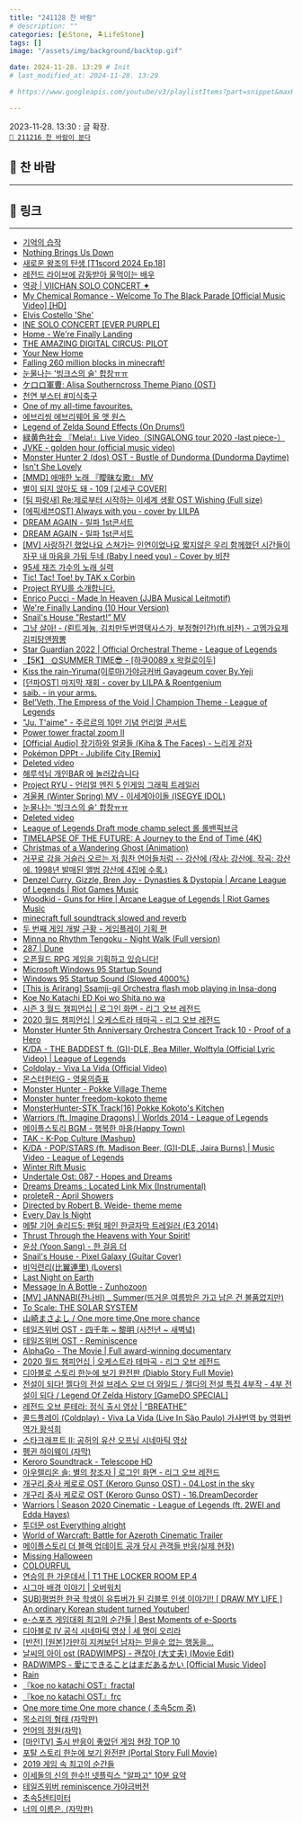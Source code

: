 ```yaml
---
title: "241128 찬 바람"
# description: ""
categories: [🪨Stone, 🏝️LifeStone]
tags: []
image: "/assets/img/background/backtop.gif"

date: 2024-11-28. 13:29 # Init
# last_modified_at: 2024-11-28. 13:29

# https://www.googleapis.com/youtube/v3/playlistItems?part=snippet&maxResults=50&status=&playlistId=PL2fVGJtLXkTWW55r9HqlyIHow8KVry7nY&key=AIzaSyDVQYKDJsLPs34f1U8Y-z6C9ySJwCYjQCk

---
```


2023-11-28. 13:30 : 글 확장.  
[`🌱 211216 찬 바람이 분다`](/posts/monthstone-2112/)  

## 🗿 찬 바람

---

## 🗿 링크

---

- [기억의 습작](https://youtu.be/BGBdzQhn2CM)
- [Nothing Brings Us Down](https://youtu.be/1Uq5eLXM-gU)
- [새로운 왕조의 탄생 [T1scord 2024 Ep.18]](https://youtu.be/MPcUGG8zvrc)
- [레전드 라이브에 감동받아 울먹이는 배우](https://youtu.be/eFi5edDLmRg)
- [역광 | VIICHAN SOLO CONCERT ✦](https://youtu.be/Ip1WwW0gwf4)
- [My Chemical Romance - Welcome To The Black Parade [Official Music Video] [HD]](https://youtu.be/RRKJiM9Njr8)
- [Elvis Costello 'She'](https://youtu.be/O040xuq2FR0)
- [INE SOLO CONCERT [EVER PURPLE]](https://youtu.be/aCa5qn11IrI)
- [Home - We're Finally Landing](https://youtu.be/zR6fECxF44I)
- [THE AMAZING DIGITAL CIRCUS: PILOT](https://youtu.be/HwAPLk_sQ3w)
- [Your New Home](https://youtu.be/4gZdE5dimMg)
- [Falling 260 million blocks in minecraft!](https://youtu.be/tAvI8CQjLqw)
- [눈물나는 '빙크스의 술' 합창ㅠㅠ](https://youtu.be/JabPsv8Kuu8)
- [ケロロ軍曹: Alisa Southerncross Theme Piano (OST)](https://youtu.be/-ehk3r2M3S0)
- [천연 부스터 #미식축구](https://youtu.be/emFIRUlWE3A)
- [One of my all-time favourites.](https://youtu.be/WOts4t_eTj8)
- [에브리씽 에브리웨어 올 앳 원스](https://youtu.be/TGVhCzUOJxU)
- [Legend of Zelda Sound Effects (On Drums!)](https://youtu.be/XYHze9M0z-s)
- [緑黄色社会 『Mela!』Live Video（SINGALONG tour 2020 -last piece-）](https://youtu.be/Oezmni8SklA)
- [JVKE - golden hour (official music video)](https://youtu.be/PEM0Vs8jf1w)
- [Monster Hunter 2 (dos) OST - Bustle of Dundorma (Dundorma Daytime)](https://youtu.be/jq59_0-xv0c)
- [Isn't She Lovely](https://youtu.be/oE56g61mW44)
- [[MMD] 애매한 노래 『曖昧な歌』 MV](https://youtu.be/tMMos2d2UK8)
- [별이 되지 않아도 돼 - 109 [고세구 COVER]](https://youtu.be/h5yU8WZsB9g)
- [[팀 파랑새] Re:제로부터 시작하는 이세계 생활 OST Wishing (Full size)](https://youtu.be/3eSxuql-Kms)
- [[에픽세븐OST] Always with you - cover by LILPA](https://youtu.be/JwEEIHzZNuQ)
- [DREAM AGAIN - 릴파 1st콘서트](https://youtu.be/_GM8zCAlKA8)
- [DREAM AGAIN - 릴파 1st콘서트](https://youtu.be/SLa8fe1Z2XE)
- [[MV] 사랑하긴 했었나요 스쳐가는 인연이었나요 짧지않은 우리 함께했던 시간들이 자꾸 내 마음을 가둬 두네 (Baby I need you) - Cover by 비챤](https://youtu.be/lLIpFxWtqCQ)
- [95세 재즈 가수의 노래 실력](https://youtu.be/WzK97Y1aJ_w)
- [Tic! Tac! Toe! by TAK x Corbin](https://youtu.be/h5hMNF3kDm0)
- [Project RYU를 소개합니다.](https://youtu.be/DF3y3jumlWg)
- [Enrico Pucci - Made In Heaven (JJBA Musical Leitmotif)](https://youtu.be/H3QGvXCLqDY)
- [We're Finally Landing (10 Hour Version)](https://youtu.be/nK0K5OKx7-Y)
- [Snail's House ”Restart!” MV](https://youtu.be/On_ZA4RNfyU)
- [그냥 살아! - (뢴트게늄, 김치만두번영택사스가, 부정형인간)(ft.비챤) - 고멤가요제 김피탕앤짬뽕](https://youtu.be/K8WC6uWyC9I)
- [Star Guardian 2022 | Official Orchestral Theme - League of Legends](https://youtu.be/GzJQK93wFtk)
- [【5K】 🌞SUMMER TIME😎 - [하쿠0089 x 왁컬로이두]](https://youtu.be/-ZFDUHgF48U)
- [Kiss the rain-Yiruma(이루마)가야금커버 Gayageum cover By.Yeji](https://youtu.be/9y3ixpKhd8k)
- [[던파OST] 마지막 재회 - cover by LILPA & Roentgenium](https://youtu.be/K-5WdjbCYnk)
- [saib. - in your arms.](https://youtu.be/zw47ymC0RNQ)
- [Bel’Veth, The Empress of the Void | Champion Theme - League of Legends](https://youtu.be/Ie2ia4kyRx4)
- ["Ju. T'aime" - 주르르의 10만 기념 언리얼 콘서트](https://youtu.be/wmbN3BPIUbQ)
- [Power tower fractal zoom II](https://youtu.be/aN6lpqwHddw)
- [[Official Audio] 장기하와 얼굴들 (Kiha & The Faces) - 느리게 걷자](https://youtu.be/K9CcKKajSjs)
- [Pokémon DPPt - Jubilife City [Remix]](https://youtu.be/Msffq_VMX54)
- [Deleted video](https://youtu.be/HNQic9N2I7c)
- [해루석님 개인BAR 에 놀러갔습니다](https://youtu.be/I5bkJ4S9qic)
- [Project RYU - 언리얼 엔진 5 인게임 그래픽 트레일러](https://youtu.be/PXnLP5cp6EE)
- [겨울봄 (Winter Spring) MV - 이세계아이돌 (ISEGYE IDOL)](https://youtu.be/JY-gJkMuJ94)
- [눈물나는 '빙크스의 술' 합창ㅠㅠ](https://youtu.be/JabPsv8Kuu8)
- [Deleted video](https://youtu.be/HNQic9N2I7c)
- [League of Legends Draft mode champ select 롤 롤밴픽브금](https://youtu.be/cciyYbPeCR0)
- [TIMELAPSE OF THE FUTURE: A Journey to the End of Time (4K)](https://youtu.be/uD4izuDMUQA)
- [Christmas of a Wandering Ghost (Animation)](https://youtu.be/UAm3RPqwmq4)
- [거꾸로 강을 거슬러 오르는 저 힘찬 연어들처럼 -- 강산에 (작사: 강산에. 작곡: 강산에. 1998년 발매된 앨범 강산에 4집에 수록.)](https://youtu.be/tLfPWyfHfWg)
- [Denzel Curry, Gizzle, Bren Joy - Dynasties & Dystopia \| Arcane League of Legends \| Riot Games Music](https://youtu.be/y_fB0IMbq54)
- [Woodkid - Guns for Hire | Arcane League of Legends | Riot Games Music](https://youtu.be/pKNEx-9OqRM)
- [minecraft full soundtrack slowed and reverb](https://youtu.be/D-ZJfscsSSs)
- [두 번째 게임 개발 근황 - 게임플레이 기획 편](https://youtu.be/rykxLKlkIhk)
- [Minna no Rhythm Tengoku - Night Walk (Full version)](https://youtu.be/24VFmHOFlko)
- [287 \| Dune](https://youtu.be/1VHT2Sp_KQU)
- [오픈월드 RPG 게임을 기획하고 있습니다!](https://youtu.be/ozy-P5lS1OE)
- [Microsoft Windows 95 Startup Sound](https://youtu.be/miZHa7ZC6Z0)
- [Windows 95 Startup Sound (Slowed 4000%)](https://youtu.be/BnoX3E2WFcc)
- [[This is Arirang] Ssamji-gil Orchestra flash mob playing in Insa-dong](https://youtu.be/wygOocOSOVo)
- [Koe No Katachi ED Koi wo Shita no wa](https://youtu.be/_8_VovD6fgE)
- [시즌 3 월드 챔피언십 \| 로그인 화면 - 리그 오브 레전드](https://youtu.be/3y4nompbsgk)
- [2020 월드 챔피언십 \| 오케스트라 테마곡 - 리그 오브 레전드](https://youtu.be/3uuFToC9a8I)
- [Monster Hunter 5th Anniversary Orchestra Concert Track 10 - Proof of a Hero](https://youtu.be/O3Ha8GCv788)
- [K/DA - THE BADDEST ft. (G)I-DLE, Bea Miller, Wolftyla (Official Lyric Video) \| League of Legends](https://youtu.be/RkID8_gnTxw)
- [Coldplay - Viva La Vida (Official Video)](https://youtu.be/dvgZkm1xWPE)
- [몬스터헌터G - 영웅의증표](https://youtu.be/Jz29IhW8cq4)
- [Monster Hunter - Pokke Village Theme](https://youtu.be/__QdAxqBi5Y)
- [Monster hunter freedom-kokoto theme](https://youtu.be/_y0pmthPRiI)
- [MonsterHunter-STK Track[16] Pokke Kokoto's Kitchen](https://youtu.be/1hCHy3BRL2k)
- [Warriors (ft. Imagine Dragons) \| Worlds 2014 - League of Legends](https://youtu.be/fmI_Ndrxy14)
- [메이플스토리 BGM - 행복한 마을(Happy Town)](https://youtu.be/hbl-i0lhMcI)
- [TAK - K-Pop Culture (Mashup)](https://youtu.be/pftsmKHvlvY)
- [K/DA - POP/STARS (ft. Madison Beer, (G)I-DLE, Jaira Burns) | Music Video - League of Legends](https://youtu.be/UOxkGD8qRB4)
- [Winter Rift Music](https://youtu.be/4eJ8JI-QpSU)
- [Undertale Ost: 087 - Hopes and Dreams](https://youtu.be/tz82xbLvK_k)
- [Dreams Dreams : Located Link Mix (Instrumental)](https://youtu.be/zlaziXtEyWo)
- [proleteR - April Showers](https://youtu.be/k2XVjIu5nvg)
- [Directed by Robert B. Weide- theme meme](https://youtu.be/X-KwYX2u8e4)
- [Every Day Is Night](https://youtu.be/H-AfGh8gmiQ)
- [메탈 기어 솔리드5: 팬텀 페인 한글자막 트레일러 (E3 2014)](https://youtu.be/Ombd_M6kjpI)
- [Thrust Through the Heavens with Your Spirit!](https://youtu.be/0l__jSgTAmQ)
- [윤상 (Yoon Sang) - 한 걸음 더](https://youtu.be/BW5gNz6-wM0)
- [Snail's House - Pixel Galaxy (Guitar Cover)](https://youtu.be/UPxMd_rCpxI)
- [비익련리(比翼連里) (Lovers)](https://youtu.be/EuSmZzLG1xI)
- [Last Night on Earth](https://youtu.be/xg_Y7Or_hWM)
- [Message In A Bottle - Zunhozoon](https://youtu.be/cCu7kFbuvak)
- [[MV] JANNABI(잔나비) _ Summer(뜨거운 여름밤은 가고 남은 건 볼품없지만)](https://youtu.be/f5wCZ0-3Eos)
- [To Scale: THE SOLAR SYSTEM](https://youtu.be/zR3Igc3Rhfg)
- [山崎まさよし / One more time,One more chance](https://youtu.be/BqFftJDXii0)
- [테일즈위버 OST - 四千年 ~ 黎明 (사천년 ~ 새벽녘)](https://youtu.be/DdSoy4U0JcE)
- [테일즈위버 OST - Reminiscence](https://youtu.be/mlFDY5TMgeg)
- [AlphaGo - The Movie \| Full award-winning documentary](https://youtu.be/WXuK6gekU1Y)
- [2020 월드 챔피언십 \| 오케스트라 테마곡 - 리그 오브 레전드](https://youtu.be/3uuFToC9a8I)
- [디아블로 스토리 한눈에 보기 완전판 (Diablo Story Full Movie)](https://youtu.be/walPS8mfpOc)
- [전설이 되다! 젤다의 전설 브레스 오브 더 와일드 / 젤다의 전설 특집 4부작 - 4부 전설이 되다 / Legend Of Zelda History [GameDO SPECIAL]](https://youtu.be/nbE-2QAGRnw)
- [레전드 오브 룬테라: 정식 출시 영상 \| “BREATHE”](https://youtu.be/3sgro6eu17E)
- [콜드플레이 (Coldplay) - Viva La Vida (Live In São Paulo) 가사번역 by 영화번역가 황석희](https://youtu.be/HosW0gulISQ)
- [스타크래프트 II: 공허의 유산 오프닝 시네마틱 영상](https://youtu.be/A5AmE_b68cg)
- [펭귄 하이웨이 (자막)](https://youtu.be/s0FwATBh3n8)
- [Keroro Soundtrack - Telescope HD](https://youtu.be/QqeaBTttDgY)
- [아우렐리온 솔: 별의 창조자 \| 로그인 화면 - 리그 오브 레전드](https://youtu.be/o_Gj4e-DeWw)
- [개구리 중사 케로로 OST (Keroro Gunso OST) - 04.Lost in the sky](https://youtu.be/XBRse2qMEzw)
- [개구리 중사 케로로 OST (Keroro Gunso OST) - 16.DreamDecorder](https://youtu.be/V4JFeUKmGuI)
- [Warriors \| Season 2020 Cinematic - League of Legends (ft. 2WEI and Edda Hayes)](https://youtu.be/aR-KAldshAE)
- [투더문 ost   Everything alright](https://youtu.be/zasc0Pmkqe0)
- [World of Warcraft: Battle for Azeroth Cinematic Trailer](https://youtu.be/jSJr3dXZfcg)
- [메이플스토리 더 블랙 업데이트 공개 당시 관객들 반응(실제 현장)](https://youtu.be/8y4qqvJn0Ac)
- [Missing Halloween](https://youtu.be/FaoVpVXcZsA)
- [COLOURFUL](https://youtu.be/CmW8zXZzBKk)
- [연승의 한 가운데서 \| T1 THE LOCKER ROOM EP.4](https://youtu.be/dCaQgjO2dow)
- [시그마 배경 이야기 \| 오버워치](https://youtu.be/8lCDRJxK-H0)
- [SUB)평범한 한국 학생이 유튜버가 된 김블루 인생 이야기!! [ DRAW MY LIFE ] An ordinary Korean student turned Youtuber!](https://youtu.be/zrhXFqXxTNc)
- [e-스포츠 게임대회 최고의 순간들 \| Best Moments of e-Sports](https://youtu.be/y-5CpEAdwWc)
- [디아블로 IV 공식 시네마틱 영상 \| 세 명이 오리라](https://youtu.be/XUuSxAC5tx8)
- [[반전] [원본]가만히 지켜보던 남자는 믿을수 없는 행동을...](https://youtu.be/qtcSa-lk7Vs)
- [날씨의 아이 ost (RADWIMPS) - 괜찮아 (大丈夫) (Movie Edit)](https://youtu.be/urRPzlVwWkA)
- [RADWIMPS - 愛にできることはまだあるかい [Official Music Video]](https://youtu.be/EQ94zflNqn4)
- [Rain](https://youtu.be/kKYoH7O1Kdg)
- [『koe no katachi OST』fractal](https://youtu.be/IG_o-hjhT3o)
- [『koe no katachi OST』frc](https://youtu.be/RO-yJBh8nl0)
- [One more time One more chance ( 초속5cm 중)](https://youtu.be/vzbHlH_Z8LU)
- [목소리의 형태 (자막판)](https://youtu.be/z0A_U3v7LpY)
- [언어의 정원(자막)](https://youtu.be/GqFymWpcicQ)
- [[마인TV] 출시 반응이 좋았던 게임 현장 TOP 10](https://youtu.be/4e7lBnz7Ny0)
- [포탈 스토리 한눈에 보기 완전판 (Portal Story Full Movie)](https://youtu.be/q9ZDGiIHxfs)
- [2019 게임 속 최고의 순간들](https://youtu.be/BnVIZEAjBac)
- [이세돌의 신의 한수!! 넷플릭스 "알파고" 10분 요약](https://youtu.be/sHtq_Kdv_So)
- [테일즈위버 reminiscence 가야금버전](https://youtu.be/euwH9lbWvPQ)
- [초속5센티미터](https://youtu.be/-Vzg0eRvhmw)
- [너의 이름은. (자막판)](https://youtu.be/VhVqtS2h7Og)
